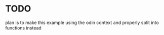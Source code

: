 # TODO

plan is to make this example using the odin context and properly split into functions instead
